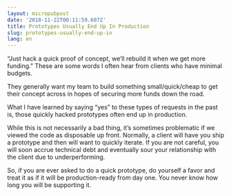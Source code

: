 ```yaml
---
layout: micropubpost
date: '2018-11-22T00:11:59.607Z'
title: Prototypes Usually End Up In Production
slug: prototypes-usually-end-up-in
lang: en
---
```

“Just hack a quick proof of concept, we’ll rebuild it when we get more funding.”  These are some words I often hear from clients who have minimal budgets. 

They generally want my team to build something small/quick/cheap to get their concept across in hopes of securing more funds down the road. 

What I have learned by saying “yes” to these types of requests in the past is, those quickly hacked prototypes often end up in production. 

While this is not necessarily a bad thing, it’s sometimes problematic if we viewed the code as disposable up front. Normally, a client will have you ship a prototype and then will want to quickly iterate. If you are not careful, you will soon accrue technical debt and eventually sour your relationship with the client due to underperforming. 

So, if you are ever asked to do a quick prototype, do yourself a favor and treat it as if it will be production-ready from day one. You never know how long you will be supporting it. 
